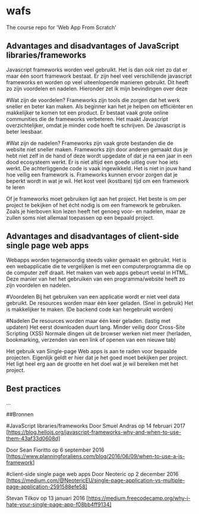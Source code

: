 # wafs
The course repo for 'Web App From Scratch'

## Advantages and disadvantages of JavaScript libraries/frameworks

Javascript frameworks worden veel gebruikt. Het is dan ook niet zo dat er maar één soort framework bestaat. Er zijn heel veel verschillende javascript frameworks en worden op veel uiteenlopende manieren gebruikt. Dit heeft zo zijn voordelen en nadelen. Hieronder zet ik mijn bevindingen over deze 

#Wat zijn de voordelen?
Frameworks zijn tools die zorgen dat het werk sneller en beter kan maken.
Als beginner kan het je helpen om efficiënter en makkelijker te komen tot een product.
Er bestaat vaak grote online communities die de frameworks verbeteren.
Het maakt Javascript overzichtelijker, omdat je minder code hoeft te schrijven.
De Javascript is beter leesbaar.

#Wat zijn de nadelen?
Frameworks zijn vaak grote bestanden die de website niet sneller maken.
Frameworks zijn door anderen gemaakt dus je hebt niet zelf in de hand of deze wordt upgedate of dat je na een jaar in een dood ecosysteem werkt.
Er is niet altijd een goede uitleg over hoe iets werkt.
De achterliggende code is vaak ingewikkeld.
Het is niet in jouw hand hoe veilig een framework is.
Frameworks kunnen ervoor zorgen dat je beperkt wordt in wat je wil.
Het kost veel (kostbare) tijd om een framework te leren


Of je frameworks moet gebruiken ligt aan het project. Het beste is om per project te bekijken of het écht nodig is om een framework te gebruiken. Zoals je hierboven kon lezen heeft het genoeg voor- en nadelen, maar ze zullen soms niet allemaal toepassen op een bepaald project.


## Advantages and disadvantages of client-side single page web apps

Webapps worden tegenwoordig steeds vaker gemaakt en gebruikt. Het is een webapplicatie die te vergelijken is met een computerprogramma die op de computer zelf draait. Het maken van web apps gebeurt veelal in HTML. Deze manier van het het gebruiken van een programma/website heeft zo zijn voordelen en nadelen.

#Voordelen
Bij het gebruiken van een applicatie wordt er niet veel data gebruikt.
De resources worden maar één keer geladen. (Snel in gebruik)
Het is makkelijker te maken. (De backend code kan hergebruikt worden)

#Nadelen
De resources worden maar één keer geladen. (lastig met updaten)
Het eerst downloaden duurt lang.
Minder veilig door Cross-Site Scripting (XSS)
Normale dingen uit de browser werken niet meer (herladen, bookmarking, verzenden van een link of openen van een nieuwe tab)

Het gebruik van Single-page Web apps is aan te raden voor bepaalde projecten. Eigenlijk geldt er hier dat je het goed moet bekijken per project. Het ligt heel erg aan de grootte en het doel wat je wil bereiken met het project. 


## Best practices
...

##Bronnen

#JavaScript libraries/frameworks
Door Smuel Andras op 14 februari 2017 [https://blog.hellojs.org/javascript-frameworks-why-and-when-to-use-them-43af33d0608d]

Door Sean Fioritto op 6 september 2016 [https://www.planningforaliens.com/blog/2016/06/09/when-to-use-a-js-framework]

#client-side single page web apps
Door Neoteric op 2 december 2016 [https://medium.com/@NeotericEU/single-page-application-vs-multiple-page-application-2591588efe58]

Stevan Tilkov op 13 januari 2016 [https://medium.freecodecamp.org/why-i-hate-your-single-page-app-f08bb4ff9134] 
